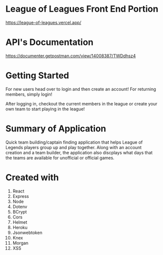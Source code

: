 # League of Leagues Front End Portion

https://league-of-leagues.vercel.app/

# API's Documentation

https://documenter.getpostman.com/view/14008387/TWDdhsz4

# Getting Started

For new users head over to login and then create an account! For returning members, simply login!

After logging in, checkout the current members in the league or create your own team to start playing in the league!

# Summary of Application

Quick team building/captain finding application that helps League of Legends players group up and play together. Along with an account creation and a team builder, the application also discplays what days that the teams are available for unofficial or official games.

# Created with

1. React
2. Express
3. Node
4. Dotenv
5. BCrypt
6. Cors
7. Helmet
8. Heroku
9. Jsonwebtoken
10. Knex
11. Morgan
12. XSS